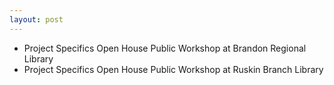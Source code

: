 ```yaml
---
layout: post
---
```


* Project Specifics Open House Public Workshop at Brandon Regional Library 
* Project Specifics Open House Public Workshop at Ruskin Branch Library 
